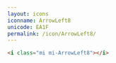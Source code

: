 ```yaml
---
layout: icons
iconname: ArrowLeft8
unicode: EA1F
permalink: /icon/ArrowLeft8/
---
```


``` html
<i class="mi mi-ArrowLeft8"></i>
```
